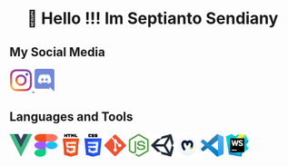
<h1 align="center">👋 Hello !!! Im Septianto Sendiany</h1>

<h2 align="left">My Social Media</h2>
<p>
  <a href="https://www.instagram.com/ssendiany" target="_blank" rel="noreferrer"> 
        <img src="https://raw.githubusercontent.com/SSendiany/SSendiany/main/icon/Instagram.png" alt="css3" width="40" height="40"/> 
    </a> 
    <a href="https://discord.com/users/266202190035681280" target="_blank" rel="noreferrer"> 
        <img src="https://raw.githubusercontent.com/SSendiany/SSendiany/d02840ec5500b0e4444ac83ab39e00cb776a0caf/icon/discord.png" alt="css3" height="40"/> 
    </a> 
  </p>
<h2 align="left">Languages and Tools</h2>
<p>
<img src="https://raw.githubusercontent.com/SSendiany/SSendiany/main/icon/vue.png" alt="vue" width="40" height="40"/> 
<img src="https://raw.githubusercontent.com/SSendiany/SSendiany/d02840ec5500b0e4444ac83ab39e00cb776a0caf/icon/figma.svg" alt="figma" width="40" height="40"/>
<img src="https://raw.githubusercontent.com/SSendiany/SSendiany/main/icon/html5.png" alt="html5" width="40" height="40"/> 
<img src="https://raw.githubusercontent.com/SSendiany/SSendiany/main/icon/css3.png" alt="css3" width="30" height="40"/> 
<img src="https://raw.githubusercontent.com/SSendiany/SSendiany/main/icon/git.png" alt="git" width="40" height="40"/>
<img src="https://raw.githubusercontent.com/SSendiany/SSendiany/main/icon/nodejs.png" alt="nodejs" height="40"/>
<img src="https://raw.githubusercontent.com/SSendiany/SSendiany/d02840ec5500b0e4444ac83ab39e00cb776a0caf/icon/unity.svg" alt="unity" width="40" height="40"/>
<img src="https://raw.githubusercontent.com/SSendiany/SSendiany/d02840ec5500b0e4444ac83ab39e00cb776a0caf/icon/moralis.svg" alt="moralis" width="40" height="40"/>
<img src="https://raw.githubusercontent.com/SSendiany/SSendiany/main/icon/vscode.png" alt="vscode" width="40" height="40"/>
<img src="https://raw.githubusercontent.com/SSendiany/SSendiany/main/icon/webstorm.png" alt="ws" width="40" height="40"/>
</p>

